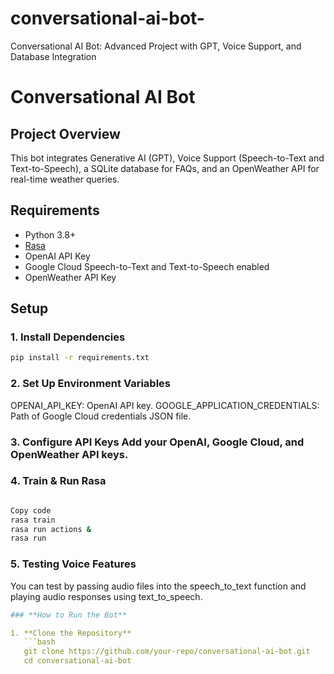 # conversational-ai-bot-
 Conversational AI Bot: Advanced Project with GPT, Voice Support, and Database Integration
 # Conversational AI Bot

## Project Overview
This bot integrates Generative AI (GPT), Voice Support (Speech-to-Text and Text-to-Speech), a SQLite database for FAQs, and an OpenWeather API for real-time weather queries.

## Requirements
- Python 3.8+
- [Rasa](https://rasa.com/)
- OpenAI API Key
- Google Cloud Speech-to-Text and Text-to-Speech enabled
- OpenWeather API Key

## Setup

### 1. Install Dependencies
```bash
pip install -r requirements.txt
```
### 2. Set Up Environment Variables

OPENAI_API_KEY: OpenAI API key.
GOOGLE_APPLICATION_CREDENTIALS: Path of Google Cloud credentials JSON file.

### 3. Configure API Keys Add your OpenAI, Google Cloud, and OpenWeather API keys.

### 4. Train & Run Rasa
```bash

Copy code
rasa train
rasa run actions &
rasa run
```
### 5. Testing Voice Features
You can test by passing audio files into the speech_to_text function and playing audio responses using text_to_speech.

```yaml
### **How to Run the Bot**

1. **Clone the Repository**
   ```bash
   git clone https://github.com/your-repo/conversational-ai-bot.git
   cd conversational-ai-bot
   ```

